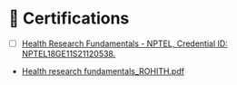 # 📜 Certifications

- [ ] [Health Research Fundamentals - NPTEL, Credential ID: NPTEL18GE11S21120538.]([https://www.tensorflow.org/certificate?hl=en](https://archive.nptel.ac.in/noc/Ecertificate/?q=noc18-ge11/NPTEL18GE11S211205381810036247.jpg))
- [Health research fundamentals_ROHITH.pdf](https://github.com/ROHITHKM92/ROHITH/files/14210317/Health.research.fundamentals_ROHITH.pdf)
